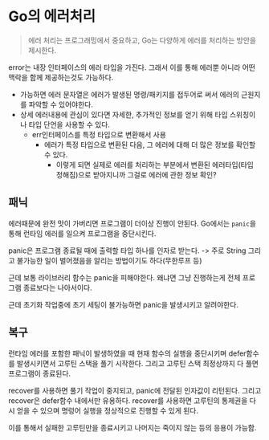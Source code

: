 # Go의 에러처리

> 에러 처리는 프로그래밍에서 중요하고, Go는 다양하게 에러를 처리하는 방안을 제시한다.

error는 내장 인터페이스의 에러 타입을 가진다.
그래서 이를 통해 에러뿐 아니라 어떤 맥락을 함께 제공하는것도 가능하다.

* 가능하면 에러 문자열은 에러가 발생된 명령/패키지를 접두어로 써서 에러의 근원지를 파악할 수 있어야한다.
* 상세 에러내용에 관심이 있다면 자세한, 추가적인 정보를 얻기 위해 타입 스위칭이나 타입 단언을 사용할 수 있다.
    * err인터페이스를 특정 타입으로 변환해서 사용
        * 에러가 특정 타입으로 변환된 다음, 그 에러에 대해 더 많은 정보를 확인할 수 있다.
            * 이렇게 되면 실제로 에러를 처리하는 부분에서 변환된 에러타입(타입 정해짐)으로 받아지니까 그걸로 에러에 관한 정보 확인?
            
## 패닉

에러때문에 완전 맛이 가버리면 프로그램이 더이상 진행이 안된다.
Go에서는 `panic`을 통해 런타임 에러를 일으켜 프로그램을 중단시킨다.

panic은 프로그램 종료될 때에 출력할 타입 하나를 인자로 받는다. -> 주로 String
그리고 불가능한 일이 벌어졌음을 알리는 방법이기도 하다(무한루프 등)

근데 보통 라이브러리 함수는 panic을 피해야한다.
왜냐면 그냥 진행하는게 전체 프로그램 종료보다는 나아서이다.

근데 초기화 작업중에 초기 세팅이 불가능하면 panic을 발생시키고 알려야한다.

## 복구

런타임 에러를 포함한 패닉이 발생하였을 때 현재 함수의 실행을 중단시키며 defer함수를 발생시키면서 고루틴 스택을 풀기 시작한다.
그리고 고루틴 스택 최정상까지 다 풀면 프로그램이 종료된다.

recover를 사용하면 풀기 작업이 중지되고, panic에 전달된 인자값이 리턴된다.
그리고 recover은 defer함수 내에서만 유용하다.
recover를 사용하면 고루틴의 통제권을 다시 얻을 수 있으며 명렁어 실행을 정상적으로 진행할 수 있게 된다.

이를 통해서 실패한 고루틴만을 종료시키고 나머지는 죽이지 않는 등의 응용이 가능함.

